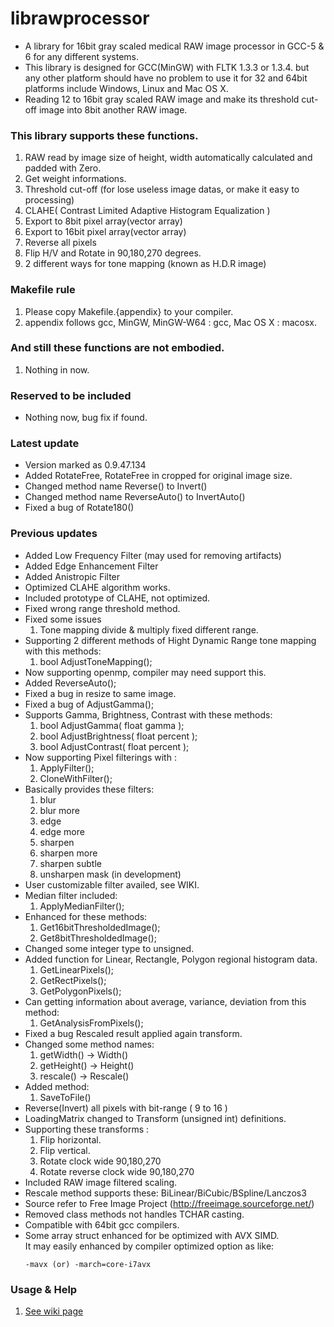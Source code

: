 # librawprocessor #
* A library for 16bit gray scaled medical RAW image processor in GCC-5 & 6 for any different systems.
* This library is designed for GCC(MinGW) with FLTK 1.3.3 or 1.3.4. but any other platform should have no problem to use it for 32 and 64bit platforms include Windows, Linux and Mac OS X.
* Reading 12 to 16bit gray scaled RAW image and make its threshold cut-off image into 8bit another RAW image.

### This library supports these functions. ###
 1. RAW read by image size of height, width automatically calculated and padded with Zero.
 1. Get weight informations.
 1. Threshold cut-off (for lose useless image datas, or make it easy to processing)
 1. CLAHE( Contrast Limited Adaptive Histogram Equalization )
 1. Export to 8bit pixel array(vector array)
 1. Export to 16bit pixel array(vector array)
 1. Reverse all pixels
 1. Flip H/V and Rotate in 90,180,270 degrees.
 1. 2 different ways for tone mapping (known as H.D.R image)

### Makefile rule ###
 1. Please copy Makefile.{appendix} to your compiler.
 1. appendix follows gcc, MinGW, MinGW-W64 : gcc, Mac OS X : macosx.

### And still these functions are not embodied. ###
 1. Nothing in now.

### Reserved to be included ###
* Nothing now, bug fix if found.

### Latest update ###
* Version marked as 0.9.47.134
* Added RotateFree, RotateFree in cropped for original image size.
* Changed method name Reverse() to Invert()
* Changed method name ReverseAuto() to InvertAuto()
* Fixed a bug of Rotate180()

### Previous updates ###
* Added Low Frequency Filter (may used for removing artifacts)
* Added Edge Enhancement Filter
* Added Anistropic Filter
* Optimized CLAHE algorithm works.
* Included prototype of CLAHE, not optimized.
* Fixed wrong range threshold method.
* Fixed some issues
  1. Tone mapping divide & multiply fixed different range.
* Supporting 2 different methods of Hight Dynamic Range tone mapping with this methods:
  1. bool AdjustToneMapping();
* Now supporting openmp, compiler may need support this.
* Added ReverseAuto();
* Fixed a bug in resize to same image.
* Fixed a bug of AdjustGamma();
* Supports Gamma, Brightness, Contrast with these methods:
  1. bool AdjustGamma( float gamma );
  2. bool AdjustBrightness( float percent );
  3. bool AdjustContrast( float percent ); 
* Now supporting Pixel filterings with :
  1. ApplyFilter();
  2. CloneWithFilter();
* Basically provides these filters:
  1. blur
  2. blur more
  3. edge
  4. edge more
  5. sharpen
  6. sharpen more
  7. sharpen subtle
  8. unsharpen mask (in development)
* User customizable filter availed, see WIKI.
* Median filter included:
  1. ApplyMedianFilter();
* Enhanced for these methods:
  1. Get16bitThresholdedImage();
  1. Get8bitThresholdedImage();
* Changed some integer type to unsigned.
* Added function for Linear, Rectangle, Polygon regional histogram data.
  1. GetLinearPixels();
  1. GetRectPixels();
  1. GetPolygonPixels();
* Can getting information about average, variance, deviation from this method:
  1. GetAnalysisFromPixels();
* Fixed a bug Rescaled result applied again transform.
* Changed some method names:
  1. getWidth() -> Width()
  1. getHeight() -> Height()
  1. rescale() -> Rescale()
* Added method:
  1. SaveToFile()
* Reverse(Invert) all pixels with bit-range ( 9 to 16 )
* LoadingMatrix changed to Transform (unsigned int) definitions.
* Supporting these transforms :
  1. Flip horizontal.
  1. Flip vertical.
  1. Rotate clock wide 90,180,270
  1. Rotate reverse clock wide 90,180,270
* Included RAW image filtered scaling.
* Rescale method supports these: BiLinear/BiCubic/BSpline/Lanczos3
* Source refer to Free Image Project (http://freeimage.sourceforge.net/)
* Removed class methods not handles TCHAR casting.
* Compatible with 64bit gcc compilers.
* Some array struct enhanced for be optimized with AVX SIMD.</br>
  It may easily enhanced by compiler optimized option as like:
  ````
  -mavx (or) -march=core-i7avx
  ````

### Usage & Help ###
 1. [See wiki page](https://github.com/rageworx/librawprocessor/wiki)
